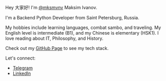 Hey 大家好! I'm [@mksmvnv](https://github.com/mksmvnv) Maksim Ivanov.

I'm a Backend Python Developer from Saint Petersburg, Russia.

My hobbies include learning languages, combat sambo, and traveling. My English level is intermediate (B1), and my Chinese is elementary (HSK1). I love reading about IT, Philosophy, and History.

Check out my [GitHub Page](https://mksmvnv.github.io/) to see my tech stack.

Let's connect:

* [Telegram](https://t.me/mksm_vnv)
* [LinkedIn](https://www.linkedin.com/in/mksmvnv/)
